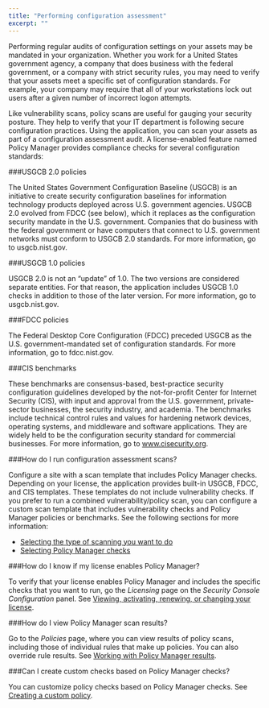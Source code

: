 ```yaml
---
title: "Performing configuration assessment"
excerpt: ""
---
```

Performing regular audits of configuration settings on your assets may be mandated in your organization. Whether you work for a United States government agency, a company that does business with the federal government, or a company with strict security rules, you may need to verify that your assets meet a specific set of configuration standards. For example, your company may require that all of your workstations lock out users after a given number of incorrect logon attempts.

Like vulnerability scans, policy scans are useful for gauging your security posture. They help to verify that your IT department is following secure configuration practices. Using the application, you can scan your assets as part of a configuration assessment audit. A license-enabled feature named Policy Manager provides compliance checks for several configuration standards:

###USGCB 2.0 policies

The United States Government Configuration Baseline (USGCB) is an initiative to create security configuration baselines for information technology products deployed across U.S. government agencies. USGCB 2.0 evolved from FDCC (see below), which it replaces as the configuration security mandate in the U.S. government. Companies that do business with the federal government or have computers that connect to U.S. government networks must conform to USGCB 2.0 standards. For more information, go to usgcb.nist.gov.

###USGCB 1.0 policies

USGCB 2.0 is not an “update” of 1.0. The two versions are considered separate entities. For that reason, the application includes USGCB 1.0 checks in addition to those of the later version. For more information, go to usgcb.nist.gov.

###FDCC policies

The Federal Desktop Core Configuration (FDCC) preceded USGCB as the U.S. government-mandated set of configuration standards. For more information, go to fdcc.nist.gov.

###CIS benchmarks

These benchmarks are consensus-based, best-practice security configuration guidelines developed by the not-for-profit Center for Internet Security (CIS), with input and approval from the U.S. government, private-sector businesses, the security industry, and academia. The benchmarks include technical control rules and values for hardening network devices, operating systems, and middleware and software applications. They are widely held to be the configuration security standard for commercial businesses. For more information, go to www.cisecurity.org.

###How do I run configuration assessment scans?

Configure a site with a scan template that includes Policy Manager checks. Depending on your license, the application provides built-in USGCB, FDCC, and CIS templates. These templates do not include vulnerability checks. If you prefer to run a combined vulnerability/policy scan, you can configure a custom scan template that includes vulnerability checks and Policy Manager policies or benchmarks. See the following sections for more information:
* [Selecting the type of scanning you want to do](doc:configuring-custom-scan-templates#section-selecting-the-type-of-scanning-you-want-to-do)
* [Selecting Policy Manager checks](doc:selecting-policy-manager-checks) 

###How do I know if my license enables Policy Manager?

To verify that your license enables Policy Manager and includes the specific checks that you want to run, go the _Licensing_ page on the _Security Console Configuration_ panel. See [Viewing, activating, renewing, or changing your license](doc:managing-versions-updates-and-licenses#section-viewing-activating-renewing-or-changing-your-license).

###How do I view Policy Manager scan results?

Go to the _Policies_ page, where you can view results of policy scans, including those of individual rules that make up policies. You can also override rule results. See [Working with Policy Manager results](doc:working-with-policy-manager-results).

###Can I create custom checks based on Policy Manager checks?

You can customize policy checks based on Policy Manager checks. See [Creating a custom policy](doc:creating-a-custom-policy).